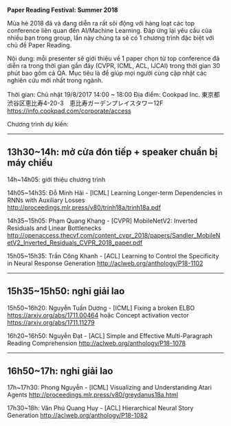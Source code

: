 **Paper Reading Festival: Summer 2018**

Mùa hè 2018 đã và đang diễn ra rất sôi động với hàng loạt các top conference liên quan đến AI/Machine Learning. Đáp ứng lại yêu cầu của nhiều bạn trong group, lần này chúng ta sẽ có 1 chương trình đặc biệt với chủ đề Paper Reading.

Nội dung: mỗi presenter sẽ giới thiệu về 1 paper chọn từ top conference đã diễn ra trong thời gian gần đây (CVPR, ICML, ACL, IJCAI) trong thời gian 30 phút bao gồm cả QA. Mục tiêu là để giúp mọi người cùng cập nhật các nghiên cứu mới nhất trong ngành.

Thời gian: Chủ nhật 19/8/2017 14:00 ~ 18:00
Địa điểm: Cookpad Inc. 
東京都渋谷区恵比寿4-20-3　恵比寿ガーデンプレイスタワー12F
https://info.cookpad.com/corporate/access

Chương trình dự kiến:

---
13h30~14h: mở cửa đón tiếp + speaker chuẩn bị máy chiếu
---
14h~14h05:  giới thiệu chương trình

14h05~14h35:
Đỗ Minh Hải - [ICML] Learning Longer-term Dependencies in RNNs with Auxiliary Losses
http://proceedings.mlr.press/v80/trinh18a/trinh18a.pdf

14h35~15h05:
Phạm Quang Khang - [CVPR] MobileNetV2: Inverted Residuals and Linear Bottlenecks
http://openaccess.thecvf.com/content_cvpr_2018/papers/Sandler_MobileNetV2_Inverted_Residuals_CVPR_2018_paper.pdf

15h05~15h35:
Trần Công Khanh - [ACL] Learning to Control the Specificity in Neural Response Generation
http://aclweb.org/anthology/P18-1102

---
15h35~15h50: nghỉ giải lao
---

15h50~16h20:
Nguyễn Tuấn Dương - [ICML] Fixing a broken ELBO https://arxiv.org/abs/1711.00464
hoặc Concept activation vector https://arxiv.org/abs/1711.11279

16h20~16h50:
Nguyễn Đạt - [ACL] Simple and Effective Multi-Paragraph Reading Comprehension
http://aclweb.org/anthology/P18-1078

---
16h50~17h: nghỉ giải lao
---

17h~17h30:
Phong Nguyễn - [ICML] Visualizing and Understanding Atari Agents
http://proceedings.mlr.press/v80/greydanus18a.html

17h30~18h:
Văn Phú Quang Huy - [ACL] Hierarchical Neural Story Generation http://aclweb.org/anthology/P18-1082 